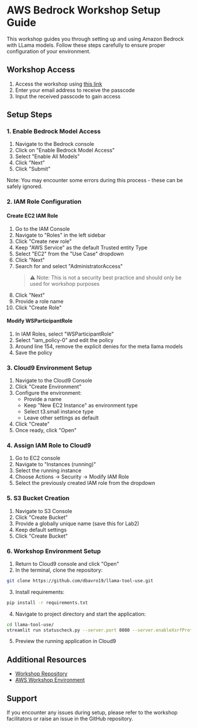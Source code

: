 # AWS Bedrock Workshop Setup Guide

This workshop guides you through setting up and using Amazon Bedrock with LLama models. Follow these steps carefully to ensure proper configuration of your environment.


## Workshop Access

1. Access the workshop using [this link](https://catalog.us-east-1.prod.workshops.aws/join?access-code=e9bf-0c510a-75)
2. Enter your email address to receive the passcode
3. Input the received passcode to gain access

## Setup Steps

### 1. Enable Bedrock Model Access

1. Navigate to the Bedrock console
2. Click on "Enable Bedrock Model Access"
3. Select "Enable All Models"
4. Click "Next"
5. Click "Submit"

Note: You may encounter some errors during this process - these can be safely ignored.

### 2. IAM Role Configuration

#### Create EC2 IAM Role

1. Go to the IAM Console
2. Navigate to "Roles" in the left sidebar
3. Click "Create new role"
4. Keep "AWS Service" as the default Trusted entity Type
5. Select "EC2" from the "Use Case" dropdown
6. Click "Next"
7. Search for and select "AdministratorAccess"
   > ⚠️ Note: This is not a security best practice and should only be used for workshop purposes
8. Click "Next"
9. Provide a role name
10. Click "Create Role"

#### Modify WSParticipantRole

1. In IAM Roles, select "WSParticipantRole"
2. Select "iam_policy-0" and edit the policy
3. Around line 154, remove the explicit denies for the meta llama models
4. Save the policy

### 3. Cloud9 Environment Setup

1. Navigate to the Cloud9 Console
2. Click "Create Environment"
3. Configure the environment:
   - Provide a name
   - Keep "New EC2 Instance" as environment type
   - Select t3.small instance type
   - Leave other settings as default
4. Click "Create"
5. Once ready, click "Open"

### 4. Assign IAM Role to Cloud9

1. Go to EC2 console
2. Navigate to "Instances (running)"
3. Select the running instance
4. Choose Actions → Security → Modify IAM Role
5. Select the previously created IAM role from the dropdown

### 5. S3 Bucket Creation

1. Navigate to S3 Console
2. Click "Create Bucket"
3. Provide a globally unique name (save this for Lab2)
4. Keep default settings
5. Click "Create Bucket"

### 6. Workshop Environment Setup

1. Return to Cloud9 console and click "Open"
2. In the terminal, clone the repository:
```bash
git clone https://github.com/dbavro19/llama-tool-use.git
```

3. Install requirements:
```bash
pip install -r requirements.txt
```

4. Navigate to project directory and start the application:
```bash
cd llama-tool-use/
streamlit run statuscheck.py --server.port 8080 --server.enableXsrfProtection=False
```

5. Preview the running application in Cloud9

## Additional Resources

- [Workshop Repository](https://github.com/dbavro19/llama-tool-use)
- [AWS Workshop Environment](https://catalog.us-east-1.prod.workshops.aws/join?access-code=e9bf-0c510a-75)

## Support

If you encounter any issues during setup, please refer to the workshop facilitators or raise an issue in the GitHub repository.
